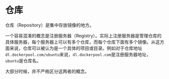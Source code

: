 # 仓库

仓库（Repository）是集中存放镜像的地方。

一个容易混淆的概念是注册服务器（Registry）。实际上注册服务器是管理仓库的具体服务器，每个服务器上可以有多个仓库，而每个仓库下面有多个镜像。从这方面来说，仓库可以被认为是一个具体的项目或目录。例如对于仓库地址`dl.dockerpool.com/ubuntu`来说，`dl.dockerpool.com`是注册服务器地址，`ubuntu`是仓库名。

大部分时候，并不严格区分这两者的概念。



